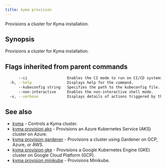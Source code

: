 ```yaml
---
title: kyma provision
---
```


Provisions a cluster for Kyma installation.

## Synopsis

Provisions a cluster for Kyma installation.

## Flags inherited from parent commands

```bash
      --ci                  Enables the CI mode to run on CI/CD systems. It avoids any user interaction (such as no dialog prompts) and ensures that logs are formatted properly in log files (such as no spinners for CLI steps).
  -h, --help                Displays help for the command.
      --kubeconfig string   Specifies the path to the kubeconfig file. By default, Kyma CLI uses the KUBECONFIG environment variable or "/$HOME/.kube/config" if the variable is not set.
      --non-interactive     Enables the non-interactive shell mode.
  -v, --verbose             Displays details of actions triggered by the command.
```

## See also

* [kyma](#kyma-kyma)	 - Controls a Kyma cluster.
* [kyma provision aks](#kyma-provision-aks-kyma-provision-aks)	 - Provisions an Azure Kubernetes Service (AKS) cluster on Azure.
* [kyma provision gardener](#kyma-provision-gardener-kyma-provision-gardener)	 - Provisions a cluster using Gardener on GCP, Azure, or AWS.
* [kyma provision gke](#kyma-provision-gke-kyma-provision-gke)	 - Provisions a Google Kubernetes Engine (GKE) cluster on Google Cloud Platform (GCP).
* [kyma provision minikube](#kyma-provision-minikube-kyma-provision-minikube)	 - Provisions Minikube.

